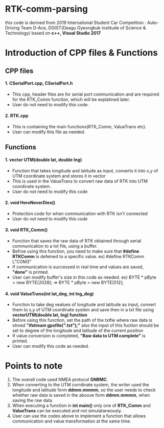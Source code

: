 # RTK-comm-parsing
 this code is derived from 2019 International Student Car Competition : Auto-Driving Team D-Ace, DGIST(Deagu Gyeongbuk institude of Science & Technology) based on **c++, Visual Studio 2017**

# Introduction of CPP files & Functions
## CPP files
#### 1. CSerialPort.cpp, CSerialPort.h
 * This cpp, header files are for serial port communication and are required for the RTK_Comm function, which will be explatined later.
 * User do not need to modify this code.

 #### 2. RTK.cpp 
  * This is containing the main functions(RTK_Comm, ValueTrans etc).
  * User can modify this file as needed. 
  
## Functions
 #### 1. vector <double>UTM(double lat, double lng)
  * Function that takes longitude and latitude as input, converts it into x,y of UTM coordinate system and stores it in vector
  * This is used in the ValueTrans to convert raw data of RTK into UTM coordinate system.
  * User do not need to modify this code
 
 #### 2. void HeroNeverDies()
  * Protection code for when communication with RTK isn't connected
  * User do not need to modify this code
 
 #### 3. void RTK_Comm()
  * Function that saves the raw data of RTK obtained through serial communication to a txt file, using a buffer.
  * Befroe using this function, you need to make sure that **#define RTKComm** is defeined to a specific value.  ex) #define RTKComm L"COM3"
  * If communication is successed in real time and values are saved, **"done"** is printed.
  * User can modify buffer's size in this code as needed.  ex) BYTE * pByte = new BYTE[2028]; => BYTE * pByte = new BYTE[512];

#### 4. void ValueTrans(int lat_deg, int lng_deg)
 * Function to take deg vealues of longitude and latitude as input, convert them to x,y of UTM coordinate system and save then in a txt file using **vector<double>UTM(double lat, lng) function**
 * Before using this function, set the path of the txtfie where raw data is stroed **"ifstream gpsfile(".txt");"** also the input of this fuction should be set to degree of the longitude and latitude of the current position
 * If value conversion is completed, **"Raw data to UTM complete"** is printed.
 * User can modify this code as needed. 
 
 # Points to note
 1. The overall code used NMEA protocol **GNRMC**.
 2. When converting to the UTM corrdinate system, the writer used the longitude and latitude form **ddmm.mmmm**, so the user needs to check whether raw data is saved in the abouve form **ddmm.mmmm**, when saving the raw data 
 3. When executing a function in **int main()** only one of **RTK_Comm** and **ValueTrans** can be executed and not simulataneously.
 4. User can use the codes above to implement a function that allows communication and value transformation at the same time.
